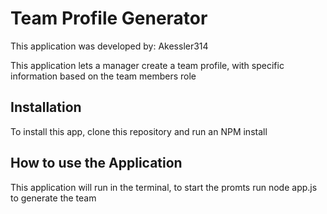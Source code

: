 # Team Profile Generator
This application was developed by: Akessler314

This application lets a manager create a team profile, with specific information based on the team members role 
## Installation
To install this app, clone this repository and run an NPM install 
## How to use the Application
This application will run in the terminal, to start the promts run node app.js to generate the team 
